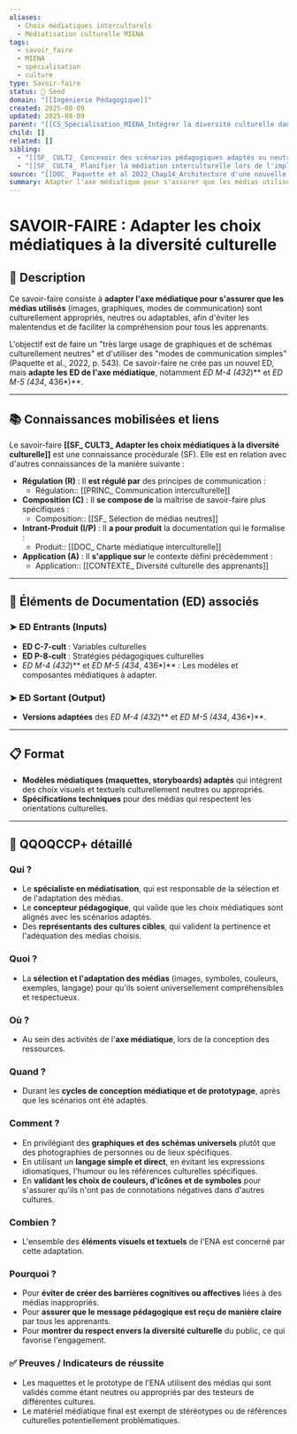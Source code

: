 ```yaml
---
aliases:
  - Choix médiatiques interculturels
  - Médiatisation culturelle MIENA
tags:
  - savoir_faire
  - MIENA
  - spécialisation
  - culture
type: Savoir-faire
status: 🌱 Seed
domain: "[[Ingénierie Pédagogique]]"
created: 2025-08-09
updated: 2025-08-09
parent: "[[CS_Spécialisation_MIENA_Intégrer la diversité culturelle dans un ENA]]"
child: []
related: []
sibling:
  - "[[SF_ CULT2_ Concevoir des scénarios pédagogiques adaptés ou neutres culturellement]]"
  - "[[SF_ CULT4_ Planifier la médiation interculturelle lors de l'implantation]]"
source: "[[DOC_ Paquette et al 2022_Chap14_Architecture d'une nouvelle méthode d'ingénierie des ENA_ MIENA]]"
summary: Adapter l'axe médiatique pour s'assurer que les médias utilisés (images, graphiques, modes de communication) sont culturellement appropriés, neutres ou adaptables.
---
```


# SAVOIR-FAIRE : Adapter les choix médiatiques à la diversité culturelle

## 📌 Description
Ce savoir-faire consiste à **adapter l'axe médiatique pour s'assurer que les médias utilisés** (images, graphiques, modes de communication) sont culturellement appropriés, neutres ou adaptables, afin d'éviter les malentendus et de faciliter la compréhension pour tous les apprenants.

L'objectif est de faire un "très large usage de graphiques et de schémas culturellement neutres" et d'utiliser des "modes de communication simples" (Paquette et al., 2022, p. 543). Ce savoir-faire ne crée pas un nouvel ED, mais **adapte les ED de l'axe médiatique**, notamment **ED M-4* (432*)** et **ED M-5* (434*, 436*)**.

---
## 📚 Connaissances mobilisées et liens
Le savoir-faire **[[SF_ CULT3_ Adapter les choix médiatiques à la diversité culturelle]]** est une connaissance procédurale (SF). Elle est en relation avec d'autres connaissances de la manière suivante :

- **Régulation (R)** : Il **est régulé par** des principes de communication :
    - Régulation:: [[PRINC_ Communication interculturelle]]
- **Composition (C)** : Il **se compose de** la maîtrise de savoir-faire plus spécifiques :
    - Composition:: [[SF_ Sélection de médias neutres]]
- **Intrant-Produit (I/P)** : Il **a pour produit** la documentation qui le formalise :
    - Produit:: [[DOC_ Charte médiatique interculturelle]]
- **Application (A)** : Il **s'applique sur** le contexte défini précédemment :
    - Application:: [[CONTEXTE_ Diversité culturelle des apprenants]]

---
## 🔄 Éléments de Documentation (ED) associés

### ➤ ED Entrants (Inputs)
* **ED C-7-cult** : Variables culturelles
* **ED P-8-cult** : Stratégies pédagogiques culturelles
* **ED M-4* (432*)** et **ED M-5* (434*, 436*)** : Les modèles et composantes médiatiques à adapter.

### ➤ ED Sortant (Output)
* **Versions adaptées** des **ED M-4* (432*)** et **ED M-5* (434*, 436*)**.

---
## 📋 Format
- **Modèles médiatiques (maquettes, storyboards) adaptés** qui intègrent des choix visuels et textuels culturellement neutres ou appropriés.
- **Spécifications techniques** pour des médias qui respectent les orientations culturelles.

---

## 🔎 QQOQCCP+ détaillé

### Qui ?
- Le **spécialiste en médiatisation**, qui est responsable de la sélection et de l'adaptation des médias.
- Le **concepteur pédagogique**, qui valide que les choix médiatiques sont alignés avec les scénarios adaptés.
- Des **représentants des cultures cibles**, qui valident la pertinence et l'adéquation des médias choisis.

### Quoi ?
- La **sélection et l'adaptation des médias** (images, symboles, couleurs, exemples, langage) pour qu'ils soient universellement compréhensibles et respectueux.

### Où ?
- Au sein des activités de l'**axe médiatique**, lors de la conception des ressources.

### Quand ?
- Durant les **cycles de conception médiatique et de prototypage**, après que les scénarios ont été adaptés.

### Comment ?
- En privilégiant des **graphiques et des schémas universels** plutôt que des photographies de personnes ou de lieux spécifiques.
- En utilisant un **langage simple et direct**, en évitant les expressions idiomatiques, l'humour ou les références culturelles spécifiques.
- En **validant les choix de couleurs, d'icônes et de symboles** pour s'assurer qu'ils n'ont pas de connotations négatives dans d'autres cultures.

### Combien ?
- L'ensemble des **éléments visuels et textuels** de l'ENA est concerné par cette adaptation.

### Pourquoi ?
- Pour **éviter de créer des barrières cognitives ou affectives** liées à des médias inappropriés.
- Pour **assurer que le message pédagogique est reçu de manière claire** par tous les apprenants.
- Pour **montrer du respect envers la diversité culturelle** du public, ce qui favorise l'engagement.

### ✅ Preuves / Indicateurs de réussite
- Les maquettes et le prototype de l'ENA utilisent des médias qui sont validés comme étant neutres ou appropriés par des testeurs de différentes cultures.
- Le matériel médiatique final est exempt de stéréotypes ou de références culturelles potentiellement problématiques.